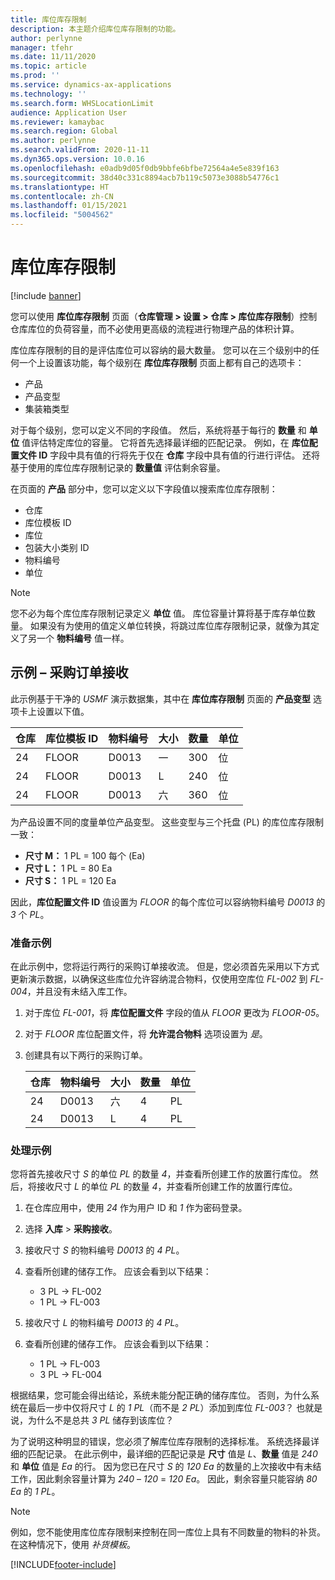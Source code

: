 ```yaml
---
title: 库位库存限制
description: 本主题介绍库位库存限制的功能。
author: perlynne
manager: tfehr
ms.date: 11/11/2020
ms.topic: article
ms.prod: ''
ms.service: dynamics-ax-applications
ms.technology: ''
ms.search.form: WHSLocationLimit
audience: Application User
ms.reviewer: kamaybac
ms.search.region: Global
ms.author: perlynne
ms.search.validFrom: 2020-11-11
ms.dyn365.ops.version: 10.0.16
ms.openlocfilehash: e0adb9d05f0db9bbfe6bfbe72564a4e5e839f163
ms.sourcegitcommit: 38d40c331c8894acb7b119c5073e3088b54776c1
ms.translationtype: HT
ms.contentlocale: zh-CN
ms.lasthandoff: 01/15/2021
ms.locfileid: "5004562"
---
```

# <a name="location-stocking-limits"></a>库位库存限制

[!include [banner](../includes/banner.md)]

您可以使用 **库位库存限制** 页面（**仓库管理 \> 设置 \> 仓库 \> 库位库存限制**）控制仓库库位的负荷容量，而不必使用更高级的流程进行物理产品的体积计算。

库位库存限制的目的是评估库位可以容纳的最大数量。 您可以在三个级别中的任何一个上设置该功能，每个级别在 **库位库存限制** 页面上都有自己的选项卡：

- 产品
- 产品变型
- 集装箱类型

对于每个级别，您可以定义不同的字段值。 然后，系统将基于每行的 **数量** 和 **单位** 值评估特定库位的容量。 它将首先选择最详细的匹配记录。 例如，在 **库位配置文件 ID** 字段中具有值的行将先于仅在 **仓库** 字段中具有值的行进行评估。 还将基于使用的库位库存限制记录的 **数量值** 评估剩余容量。

在页面的 **产品** 部分中，您可以定义以下字段值以搜索库位库存限制：

- 仓库
- 库位模板 ID
- 库位
- 包装大小类别 ID
- 物料编号
- 单位

> [!NOTE]
> 您不必为每个库位库存限制记录定义 **单位** 值。 库位容量计算将基于库存单位数量。 如果没有为使用的值定义单位转换，将跳过库位库存限制记录，就像为其定义了另一个 **物料编号** 值一样。

## <a name="example--purchase-order-receiving"></a>示例 – 采购订单接收

此示例基于干净的 *USMF* 演示数据集，其中在 **库位库存限制** 页面的 **产品变型** 选项卡上设置以下值。

| 仓库 | 库位模板 ID | 物料编号 | 大小 | 数量 | 单位 |
|-----------|---------------------|-------------|------|----------|------|
| 24        | FLOOR               | D0013       | 一    | 300      | 位   |
| 24        | FLOOR               | D0013       | L    | 240      | 位   |
| 24        | FLOOR               | D0013       | 六    | 360      | 位   |

为产品设置不同的度量单位产品变型。 这些变型与三个托盘 (PL) 的库位库存限制一致：

- **尺寸 M：** 1 PL = 100 每个 (Ea)
- **尺寸 L：** 1 PL = 80 Ea
- **尺寸 S：** 1 PL = 120 Ea

因此，**库位配置文件 ID** 值设置为 *FLOOR* 的每个库位可以容纳物料编号 *D0013* 的 *3* 个 *PL*。

### <a name="prepare-for-the-example"></a>准备示例

在此示例中，您将运行两行的采购订单接收流。 但是，您必须首先采用以下方式更新演示数据，以确保这些库位允许容纳混合物料，仅使用空库位 *FL-002* 到 *FL-004*，并且没有未结入库工作。

1. 对于库位 *FL-001*，将 **库位配置文件** 字段的值从 *FLOOR* 更改为 *FLOOR-05*。
1. 对于 *FLOOR* 库位配置文件，将 **允许混合物料** 选项设置为 *是*。
1. 创建具有以下两行的采购订单。

    | 仓库 | 物料编号 | 大小 | 数量 | 单位 |
    |-----------|-------------|------|----------|------|
    | 24        | D0013       | 六    | 4        | PL   |
    | 24        | D0013       | L    | 4        | PL   |

### <a name="process-the-example"></a>处理示例

您将首先接收尺寸 *S* 的单位 *PL* 的数量 *4*，并查看所创建工作的放置行库位。 然后，将接收尺寸 *L* 的单位 *PL* 的数量 *4*，并查看所创建工作的放置行库位。

1. 在仓库应用中，使用 *24* 作为用户 ID 和 *1* 作为密码登录。
1. 选择 **入库** \> **采购接收**。
1. 接收尺寸 *S* 的物料编号 *D0013* 的 *4* *PL*。
1. 查看所创建的储存工作。 应该会看到以下结果：

    - 3 PL -\> FL-002
    - 1 PL -\> FL-003

1. 接收尺寸 *L* 的物料编号 *D0013* 的 *4* *PL*。
1. 查看所创建的储存工作。 应该会看到以下结果：

    - 1 PL -\> FL-003
    - 3 PL -\> FL-004

根据结果，您可能会得出结论，系统未能分配正确的储存库位。 否则，为什么系统在最后一步中仅将尺寸 *L* 的 *1* *PL*（而不是 *2* *PL*）添加到库位 *FL-003*？ 也就是说，为什么不是总共 *3* *PL* 储存到该库位？

为了说明这种明显的错误，您必须了解库位库存限制的选择标准。 系统选择最详细的匹配记录。 在此示例中，最详细的匹配记录是 **尺寸** 值是 *L*、**数量** 值是 *240* 和 **单位** 值是 *Ea* 的行。 因为您已在尺寸 *S* 的 *120* *Ea* 的数量的上次接收中有未结工作，因此剩余容量计算为 *240* – *120* = *120* *Ea*。 因此，剩余容量只能容纳 *80* *Ea* 的 *1* *PL*。

> [!NOTE]
> 例如，您不能使用库位库存限制来控制在同一库位上具有不同数量的物料的补货。 在这种情况下，使用 *补货模板*。


[!INCLUDE[footer-include](../../includes/footer-banner.md)]